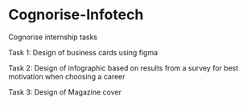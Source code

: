 # Cognorise-Infotech

Cognorise internship tasks

Task 1: Design of business cards using figma

Task 2: Design of infographic based on results from a survey for best motivation when choosing a career

Task 3: Design of Magazine cover

